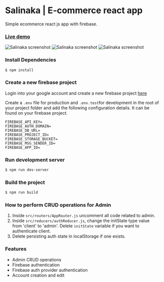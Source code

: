 # Salinaka | E-commerce react app
Simple ecommerce react js app with firebase.

### [Live demo](https://salinaka-ecommerce.firebaseapp.com)

![Salinaka screenshot](https://raw.githubusercontent.com/jgudo/ecommerce-react/master/static/screeny1.png)
![Salinaka screenshot](https://raw.githubusercontent.com/jgudo/ecommerce-react/master/static/screeny2.png)
![Salinaka screenshot](https://raw.githubusercontent.com/jgudo/ecommerce-react/master/static/screeny3.png)

### Install Dependencies
```sh
$ npm install 
```
### Create a new firebase project
Login into your google account and create a new firebase project [here](https://console.firebase.google.com/u/0/)

Create a `.env` file for production and `.env.test`for development in the root of your project folder
and add the following configuration details. It can be found on your firebase project.

```
FIREBASE_API_KEY=
FIREBASE_AUTH_DOMAIN=
FIREBASE_DB_URL=
FIREBASE_PROJECT_ID=
FIREBASE_STORAGE_BUCKET=
FIREBASE_MSG_SENDER_ID=
FIREBASE_APP_ID=

```

### Run development server
```sh 
$ npm run dev-server
```

### Build the project
```sh
$ npm run build
```

### How to perform CRUD operations for Admin
1. Inside `src/routers/AppRouter.js` uncomment all code related to admin.
2. Inside `src/reducers/authReducer.js`, change the initState type value from 'client' to 'admin'. Delete `initState` variable if you want to authenticate client.
3. Delete persisting auth state in localStorage if one exists.
 

### Features

* Admin CRUD operations
* Firebase authentication
* Firebase auth provider authentication
* Account creation and edit


